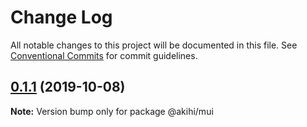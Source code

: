 # Change Log

All notable changes to this project will be documented in this file.
See [Conventional Commits](https://conventionalcommits.org) for commit guidelines.

## [0.1.1](https://github.com/maoyuyang/Mui/compare/v0.1.0...v0.1.1) (2019-10-08)

**Note:** Version bump only for package @akihi/mui
